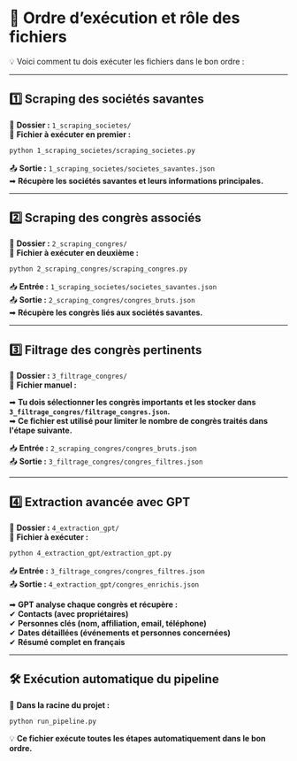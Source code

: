 # 🔁 Ordre d’exécution et rôle des fichiers  

💡 Voici comment tu dois exécuter les fichiers dans le bon ordre :  

---

## **1️⃣ Scraping des sociétés savantes**  
📂 **Dossier :** `1_scraping_societes/`  
📌 **Fichier à exécuter en premier :**  

```bash
python 1_scraping_societes/scraping_societes.py
```

📤 **Sortie :** `1_scraping_societes/societes_savantes.json`  
➡ **Récupère les sociétés savantes et leurs informations principales.**  

---

## **2️⃣ Scraping des congrès associés**  
📂 **Dossier :** `2_scraping_congres/`  
📌 **Fichier à exécuter en deuxième :**  

```bash
python 2_scraping_congres/scraping_congres.py
```

📥 **Entrée :** `1_scraping_societes/societes_savantes.json`  
📤 **Sortie :** `2_scraping_congres/congres_bruts.json`  
➡ **Récupère les congrès liés aux sociétés savantes.**  

---

## **3️⃣ Filtrage des congrès pertinents**  
📂 **Dossier :** `3_filtrage_congres/`  
📌 **Fichier manuel :**  

➡ **Tu dois sélectionner les congrès importants et les stocker dans `3_filtrage_congres/filtrage_congres.json`.**  
➡ **Ce fichier est utilisé pour limiter le nombre de congrès traités dans l'étape suivante.**  

📥 **Entrée :** `2_scraping_congres/congres_bruts.json`  
📤 **Sortie :** `3_filtrage_congres/congres_filtres.json`  

---

## **4️⃣ Extraction avancée avec GPT**  
📂 **Dossier :** `4_extraction_gpt/`  
📌 **Fichier à exécuter :**  

```bash
python 4_extraction_gpt/extraction_gpt.py
```

📥 **Entrée :** `3_filtrage_congres/congres_filtres.json`  
📤 **Sortie :** `4_extraction_gpt/congres_enrichis.json`  

➡ **GPT analyse chaque congrès et récupère :**  
✔ **Contacts (avec propriétaires)**  
✔ **Personnes clés (nom, affiliation, email, téléphone)**  
✔ **Dates détaillées (événements et personnes concernées)**  
✔ **Résumé complet en français**  

---

## **🛠️ Exécution automatique du pipeline**  
📂 **Dans la racine du projet :**  

```bash
python run_pipeline.py
```

💡 **Ce fichier exécute toutes les étapes automatiquement dans le bon ordre.**  

